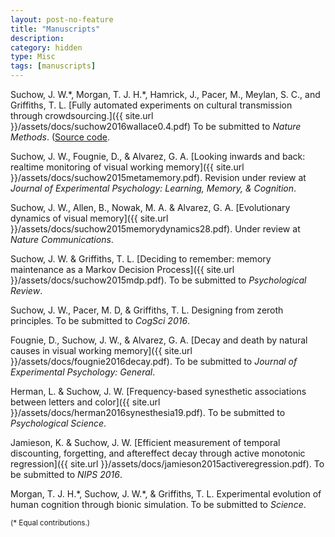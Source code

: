 ```yaml
---
layout: post-no-feature
title: "Manuscripts"
description:
category: hidden
type: Misc
tags: [manuscripts]
---
```


Suchow, J. W.\*, Morgan, T. J. H.\*, Hamrick, J., Pacer, M., Meylan, S. C., and Griffiths, T. L. [Fully automated experiments on cultural transmission through crowdsourcing.]({{ site.url }}/assets/docs/suchow2016wallace0.4.pdf) To be submitted to *Nature Methods*. ([Source code](http://github.com/suchow/Wallace).

Suchow, J. W., Fougnie, D., & Alvarez, G. A. [Looking inwards and back: realtime monitoring of visual working memory]({{ site.url }}/assets/docs/suchow2015metamemory.pdf). Revision under review at *Journal of Experimental Psychology: Learning, Memory, & Cognition*.

Suchow, J. W., Allen, B., Nowak, M. A. & Alvarez, G. A. [Evolutionary dynamics of visual memory]({{ site.url }}/assets/docs/suchow2015memorydynamics28.pdf). Under review at *Nature Communications*.

Suchow, J. W. & Griffiths, T. L. [Deciding to remember: memory maintenance as a Markov Decision Process]({{ site.url }}/assets/docs/suchow2015mdp.pdf). To be submitted to *Psychological Review*.

Suchow, J. W., Pacer, M. D, & Griffiths, T. L. Designing from zeroth principles. To be submitted to *CogSci 2016*.

Fougnie, D., Suchow, J. W., & Alvarez, G. A. [Decay and death by natural causes in visual working memory]({{ site.url }}/assets/docs/fougnie2016decay.pdf). To be submitted to *Journal of Experimental Psychology: General*.

Herman, L. & Suchow, J. W. [Frequency-based synesthetic associations between letters and color]({{ site.url }}/assets/docs/herman2016synesthesia19.pdf). To be submitted to *Psychological Science*.

Jamieson, K. & Suchow, J. W. [Efficient measurement of temporal discounting, forgetting, and aftereffect decay through active monotonic regression]({{ site.url }}/assets/docs/jamieson2015activeregression.pdf). To be submitted to *NIPS 2016*.

Morgan, T. J. H.\*, Suchow, J. W.\*, & Griffiths, T. L. Experimental evolution of human cognition through bionic simulation. To be submitted to *Science*.

<small>(\* Equal contributions.)</small>
